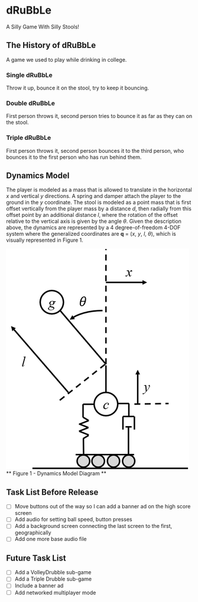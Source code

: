 # dRuBbLe
A Silly Game With Silly Stools!

## The History of dRuBbLe
A game we used to play while drinking in college.

### Single dRuBbLe
Throw it up, bounce it on the stool, try to keep it bouncing.

### Double dRuBbLe
First person throws it, second person tries to bounce it as far as they can on the stool.

### Triple dRuBbLe
First person throws it, second person bounces it to the third person, who bounces it to the first person who has run behind them.

## Dynamics Model
The player is modeled as a mass that is allowed to translate in the horizontal *x* and vertical *y* directions. 
A spring and damper attach the player to the ground in the *y* coordinate.
The stool is modeled as a point mass that is first offset vertically from the player mass by a distance *d*, then radially from this offset point by an additional distance *l*, where the rotation of the offset relative to the vertical axis is given by the angle $\theta$.
Given the description above, the dynamics are represented by a 4 degree-of-freedom 4-DOF system where the generalized coordinates are **q** = (*x*, *y*, *l*, *$\theta$*), which is visually represented in Figure 1.

![Dynamics Model Diagram](extra_data/figs/diagram.png)
** Figure 1 - Dynamics Model Diagram **


## Task List Before Release
- [ ] Move buttons out of the way so I can add a banner ad on the high score screen
- [ ] Add audio for setting ball speed, button presses
- [ ] Add a background screen connecting the last screen to the first, geographically
- [ ] Add one more base audio file

## Future Task List
- [ ] Add a VolleyDrubble sub-game
- [ ] Add a Triple Drubble sub-game
- [ ] Include a banner ad
- [ ] Add networked multiplayer mode
